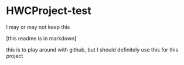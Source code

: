 # HWCProject-test
I may or may not keep this

[this readme is in markdown]

this is to play around with github, but I should definitely use this for this project



